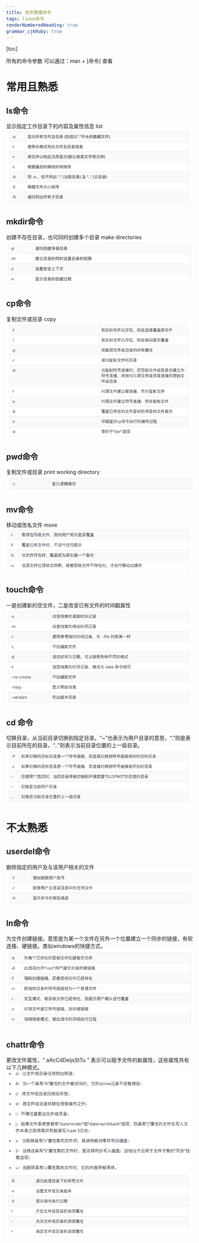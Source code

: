 ```yaml
---
title: 文件管理命令
tags: linux命令
renderNumberedHeading: true
grammar_cjkRuby: true
---
```

[toc]

所有的命令参数 可以通过：man + [命令] 查看

# 常用且熟悉
## ls命令
显示指定工作目录下的内容及属性信息 list
![ls参数](./images/1578291925959.png)
## mkdir命令 
创建不存在目录，也可同时创建多个目录 make directories
![mkdir命令 ](./images/1578292370293.png)
## cp命令
复制文件或目录 copy
 ![cp命令](./images/1578370360046.png)
 ## pwd命令
复制文件或目录 print working directory
![pwd](./images/1578370472389.png)
 ## mv命令
移动或改名文件 move
![mv](./images/1578370570751.png)
 ## touch命令
一是创建新的空文件，二是改变已有文件的时间戳属性
![touch](./images/1578370670530.png)
## cd 命令
切换目录，从当前目录切换到指定目录。“~”也表示为用户目录的意思，“.”则是表示目前所在的目录，“..”则表示当前目录位置的上一级目录。
![cd](./images/1578377514982.png)
# 不太熟悉
## userdel命令
删除指定的用户及与该用户相关的文件
![enter description here](./images/1578371043010.png)
## ln命令
为文件创建链接。意思是为某一个文件在另外一个位置建立一个同步的链接，有软连接、硬链接。类似windows的快捷方式。
![ln](./images/1578371021103.png)
## chattr命令
更改文件属性，“ aAcCdDeijsStTu ” 表示可以赋予文件的新属性，这些属性共有以下几种模式。
![chattr属性模式](./images/1578371228875.png)
![参数](./images/1578371258650.png)

